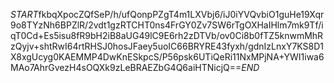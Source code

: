 $START$fkbqXpocZQfSeP/h/ufQonpPZgT4m1LXVbj6/iJ0iYVQvbiO1guHe19Xqr9o8TYzNh6BPZlR/2vdt1gzRTCHT0ns4FrGY0Zv7SW6rTgOXHaIHlm7mk9Tf/iqT0Cd+Es5isu8fR9bH2iB8aUG49lC9E6rh2zDTVb/ov0Ci8b0fTZ5knwmMhRzQyjv+shtRwI64rtRHSJ0hosJFaey5uoIC66BRYRE43fyxh/gdnIzLnxY7KS8D1X8xgUcyg0KAEMMP4DwKnESkpcS/P56psk6UTiQeRi11NxMPjNA+YWI1iwa6MAo7AhrGvezH4sOQXk9zLeBRAEZbG4Q6aiHTNicjQ==$END$